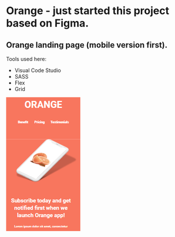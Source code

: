 # Orange - just started this project based on Figma.
## Orange landing page (mobile version first).

Tools used here:
- Visual Code Studio
- SASS
- Flex
- Grid

![Cover of this project](src/assets/img/cover.PNG)
